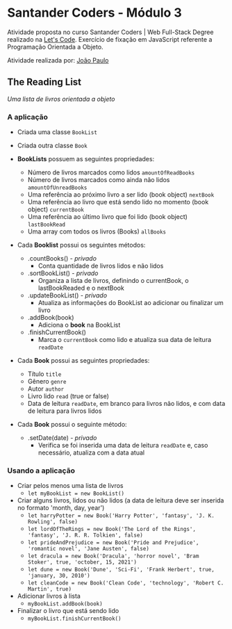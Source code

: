 # Santander Coders - Módulo 3

Atividade proposta no curso Santander Coders | Web Full-Stack Degree realizado na [Let's Code](https://www.letscode.com.br/). Exercício de fixação em JavaScript referente a Programação Orientada a Objeto.

Atividade realizada por: [João Paulo](https://github.com/joaopmelosantos)

## The Reading List

_Uma lista de livros orientada a objeto_

### A aplicação

*   Criada uma classe `BookList`
*   Criada outra classe `Book`

*   **BookLists** possuem as seguintes propriedades:
	*   Número de livros marcados como lidos `amountOfReadBooks`
	*   Número de livros marcados como ainda não lidos `amountOfUnreadBooks`
	*   Uma referência ao próximo livro a ser lido (book object) `nextBook`
	*   Uma referência ao livro que está sendo lido no momento (book object) `currentBook`
	*   Uma referência ao último livro que foi lido (book object) `lastBookRead`
	*   Uma array com todos os livros (Books) `allBooks`
*   Cada **Booklist** possui os seguintes métodos:
    * .countBooks() _- privado_
      * Conta quantidade de livros lidos e não lidos
  	* .sortBookList() _- privado_
    	* Organiza a lista de livros, definindo o currentBook, o lastBookReaded e o nextBook
  	* .updateBookList() _- privado_
    	* Atualiza as informações do BookList ao adicionar ou finalizar um livro
  	* .addBook(book)
    	* Adiciona o **book** na BookList
  	* .finishCurrentBook()
    	* Marca o `currentBook` como lido e atualiza sua data de leitura `readDate`
*   Cada **Book** possui as seguintes propriedades:
	*   Título `title`
	*   Gênero `genre`
	*   Autor `author`
	*   Livro lido `read` (true or false)
	*   Data de leitura `readDate`, em branco para livros não lidos, e com data de leitura para livros lidos
*   Cada **Book** possui o seguinte método:
    * .setDate(date) _- privado_
      * Verifica se foi inserida uma data de leitura `readDate` e, caso necessário, atualiza com a data atual

### Usando a aplicação

* Criar pelos menos uma lista de livros
  * `let myBookList = new BookList()`
* Criar alguns livros, lidos ou não lidos (a data de leitura deve ser inserida no formato 'month, day, year')
  * `let harryPotter = new Book('Harry Potter', 'fantasy', 'J. K. Rowling', false)`
  * `let lordOfTheRings = new Book('The Lord of the Rings', 'fantasy', 'J. R. R. Tolkien', false)`
  * `let prideAndPrejudice = new Book('Pride and Prejudice', 'romantic novel', 'Jane Austen', false)`
  * `let dracula = new Book('Dracula', 'horror novel', 'Bram Stoker', true, 'october, 15, 2021')`
  * `let dune = new Book('Dune', 'Sci-Fi', 'Frank Herbert', true, 'january, 30, 2010')`
  * `let cleanCode = new Book('Clean Code', 'technology', 'Robert C. Martin', true)`
* Adicionar livros à lista
  * `myBookList.addBook(book)`
* Finalizar o livro que está sendo lido
  *  `myBookList.finishCurrentBook()`
